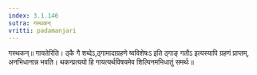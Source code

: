 ```yaml
---
index: 3.1.146
sutra: गस्थकन्
vritti: padamanjari
---
```


 गस्थकन्॥ गायतेरिति। ठ्कै गै शब्देऽ,ठ्गामादाग्रहणे ष्वविशेषःऽ इति ठ्गाङ् गतौऽ इत्यस्यापि ग्रहणं प्राप्तम्, अनभिधानान्न भवति। थकन्प्रत्ययो हि गायत्यर्थविषयमेव शिल्पिनमभिधातुं समर्थः॥